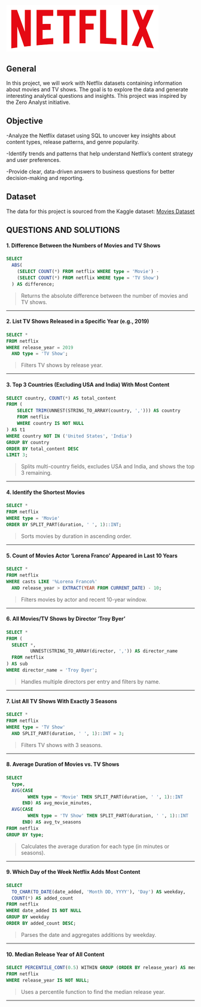 # 
![Netflix Logo](https://github.com/Bek-alt/NETFLIX_SQL_PROJECT/blob/main/netflix_logo.png)

## General
In this project, we will work with Netflix datasets containing information about movies and TV shows. The goal is to explore the data and generate interesting analytical questions and insights. This project was inspired by the Zero Analyst initiative. 

## Objective
-Analyze the Netflix dataset using SQL to uncover key insights about content types, release patterns, and genre popularity.

-Identify trends and patterns that help understand Netflix’s content strategy and user preferences.

-Provide clear, data-driven answers to business questions for better decision-making and reporting.
## Dataset
The data for this project is sourced from the Kaggle dataset:
[Movies Dataset](https://www.kaggle.com/datasets/shivamb/netflix-shows?resource=download)

## QUESTIONS AND SOLUTIONS


#### **1. Difference Between the Numbers of Movies and TV Shows**

```sql
SELECT
  ABS(
    (SELECT COUNT(*) FROM netflix WHERE type = 'Movie') -
    (SELECT COUNT(*) FROM netflix WHERE type = 'TV Show')
  ) AS difference;
```

> Returns the absolute difference between the number of movies and TV shows.

---

#### **2. List TV Shows Released in a Specific Year (e.g., 2019)**

```sql
SELECT *
FROM netflix
WHERE release_year = 2019
  AND type = 'TV Show';
```

> Filters TV shows by release year.

---

#### **3. Top 3 Countries (Excluding USA and India) With Most Content**

```sql
SELECT country, COUNT(*) AS total_content
FROM (
    SELECT TRIM(UNNEST(STRING_TO_ARRAY(country, ','))) AS country
    FROM netflix
    WHERE country IS NOT NULL
) AS t1
WHERE country NOT IN ('United States', 'India')
GROUP BY country
ORDER BY total_content DESC
LIMIT 3;
```

> Splits multi-country fields, excludes USA and India, and shows the top 3 remaining.

---

#### **4. Identify the Shortest Movies**

```sql
SELECT *
FROM netflix
WHERE type = 'Movie'
ORDER BY SPLIT_PART(duration, ' ', 1)::INT;
```

> Sorts movies by duration in ascending order.

---

#### **5. Count of Movies Actor ‘Lorena Franco’ Appeared in Last 10 Years**

```sql
SELECT * 
FROM netflix
WHERE casts LIKE '%Lorena Franco%'
  AND release_year > EXTRACT(YEAR FROM CURRENT_DATE) - 10;
```

> Filters movies by actor and recent 10-year window.

---

#### **6. All Movies/TV Shows by Director ‘Troy Byer’**

```sql
SELECT *
FROM (
  SELECT *,
         UNNEST(STRING_TO_ARRAY(director, ',')) AS director_name
  FROM netflix
) AS sub
WHERE director_name = 'Troy Byer';
```

> Handles multiple directors per entry and filters by name.

---

#### **7. List All TV Shows With Exactly 3 Seasons**

```sql
SELECT *
FROM netflix
WHERE type = 'TV Show'
  AND SPLIT_PART(duration, ' ', 1)::INT = 3;
```

> Filters TV shows with 3 seasons.

---

#### **8. Average Duration of Movies vs. TV Shows**

```sql
SELECT 
  type,
  AVG(CASE 
        WHEN type = 'Movie' THEN SPLIT_PART(duration, ' ', 1)::INT
      END) AS avg_movie_minutes,
  AVG(CASE 
        WHEN type = 'TV Show' THEN SPLIT_PART(duration, ' ', 1)::INT
      END) AS avg_tv_seasons
FROM netflix
GROUP BY type;
```

> Calculates the average duration for each type (in minutes or seasons).

---

#### **9. Which Day of the Week Netflix Adds Most Content**

```sql
SELECT 
  TO_CHAR(TO_DATE(date_added, 'Month DD, YYYY'), 'Day') AS weekday,
  COUNT(*) AS added_count
FROM netflix
WHERE date_added IS NOT NULL
GROUP BY weekday
ORDER BY added_count DESC;
```

> Parses the date and aggregates additions by weekday.

---

#### **10. Median Release Year of All Content**

```sql
SELECT PERCENTILE_CONT(0.5) WITHIN GROUP (ORDER BY release_year) AS median_release_year
FROM netflix
WHERE release_year IS NOT NULL;
```

> Uses a percentile function to find the median release year.

---


